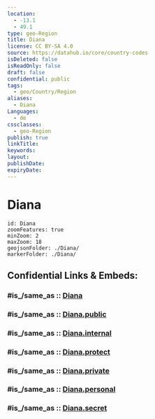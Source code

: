 ```yaml
---
location:
  - -13.1
  - 49.1
type: geo-Region
title: Diana
license: CC BY-SA 4.0
source: https://datahub.io/core/country-codes
isDeleted: false
isReadOnly: false
draft: false
confidential: public
tags:
  - geo/Country/Region
aliases:
  - Diana
Languages:
  - de
cssclasses:
  - geo-Region
publish: true
linkTitle:
keywords:
layout:
publishDate:
expiryDate:
---
```


# Diana

```leaflet
id: Diana
zoomFeatures: true 
minZoom: 2 
maxZoom: 18
geojsonFolder: ./Diana/
markerFolder: ./Diana/
```


## Confidential Links & Embeds: 

### #is_/same_as :: [Diana](/_Standards/Earth/Continent/Africa/Africa~East/Madagascar/Provinces~Madagascar/Antsiranana/counties~Antsiranana/Diana.md) 

### #is_/same_as :: [Diana.public](/_public/Earth/Continent/Africa/Africa~East/Madagascar/Provinces~Madagascar/Antsiranana/counties~Antsiranana/Diana.public.md) 

### #is_/same_as :: [Diana.internal](/_internal/Earth/Continent/Africa/Africa~East/Madagascar/Provinces~Madagascar/Antsiranana/counties~Antsiranana/Diana.internal.md) 

### #is_/same_as :: [Diana.protect](/_protect/Earth/Continent/Africa/Africa~East/Madagascar/Provinces~Madagascar/Antsiranana/counties~Antsiranana/Diana.protect.md) 

### #is_/same_as :: [Diana.private](/_private/Earth/Continent/Africa/Africa~East/Madagascar/Provinces~Madagascar/Antsiranana/counties~Antsiranana/Diana.private.md) 

### #is_/same_as :: [Diana.personal](/_personal/Earth/Continent/Africa/Africa~East/Madagascar/Provinces~Madagascar/Antsiranana/counties~Antsiranana/Diana.personal.md) 

### #is_/same_as :: [Diana.secret](/_secret/Earth/Continent/Africa/Africa~East/Madagascar/Provinces~Madagascar/Antsiranana/counties~Antsiranana/Diana.secret.md)

